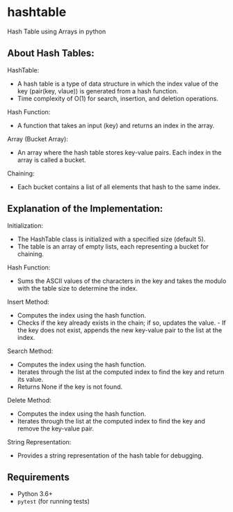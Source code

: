 # hashtable
Hash Table using Arrays in python

## About Hash Tables:
HashTable:
- A hash table is a type of data structure in which the index value of the key (pair(key, vlaue)) is generated from a hash function.
- Time complexity of O(1) for search, insertion, and deletion operations.

Hash Function: 
- A function that takes an input (key) and returns an index in the array.

Array (Bucket Array): 
- An array where the hash table stores key-value pairs. Each index in the array is called a bucket.

Chaining: 
- Each bucket contains a list of all elements that hash to the same index.


## Explanation of the Implementation:
Initialization:
- The HashTable class is initialized with a specified size (default 5).
- The table is an array of empty lists, each representing a bucket for chaining.

Hash Function:
- Sums the ASCII values of the characters in the key and takes the modulo with the table size to determine the index.

Insert Method:
- Computes the index using the hash function.
- Checks if the key already exists in the chain; if so, updates the value. - If the key does not exist, appends the new key-value pair to the list at the index.

Search Method:
- Computes the index using the hash function.
- Iterates through the list at the computed index to find the key and return its value.
- Returns None if the key is not found.

Delete Method:
- Computes the index using the hash function.
- Iterates through the list at the computed index to find the key and remove the key-value pair.

String Representation:
- Provides a string representation of the hash table for debugging.

## Requirements
- Python 3.6+
- `pytest` (for running tests)
